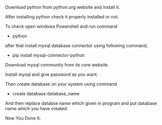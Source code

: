 Download python from python.org website and install it.

After installing python check it properly installed or not.

To check open windows Powershell and run command 
- python 

after that install mysql database connector using following command,
- pip install mysql-connector-python

Download mysql community from its core website.

Install mysql and give password as you want.

Then create database on your system using command
- create database database_name

And then replace databse name which given in program and put database name which you have created.

Now You Done It.
